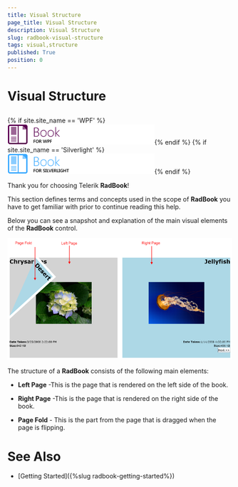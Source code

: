 ```yaml
---
title: Visual Structure
page_title: Visual Structure
description: Visual Structure
slug: radbook-visual-structure
tags: visual,structure
published: True
position: 0
---
```


# Visual Structure

## 

{% if site.site_name == 'WPF' %}
![book wpf icon](images/book_wpf_icon.png){% endif %}
{% if site.site_name == 'Silverlight' %}
![book sl icon](images/book_sl_icon.png){% endif %}

Thank you for choosing Telerik __RadBook__!

This section defines terms and concepts used in the scope of __RadBook__ you have to get familiar with prior to continue reading this help.

Below you can see a snapshot and explanation of the main visual elements of the __RadBook__ control.

![RadBook Visual structure](images/book_visuals.png)

The structure of a __RadBook__ consists of the following main elements:

* __Left Page__ -This is the page that is rendered on the left side of the book.	

* __Right Page__ -This is the page that is rendered on the right side of the book.

* __Page Fold__ - This is the part from the page that is dragged when the page is flipping.

# See Also

* [Getting Started]({%slug radbook-getting-started%})